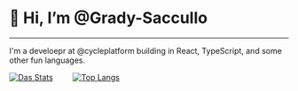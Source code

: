 # 👋 Hi, I’m @Grady-Saccullo

---

I'm a develoepr at @cycleplatform building in React, TypeScript, and some other fun languages.

[![Das Stats](https://github-readme-stats.vercel.app/api?username=Grady-Saccullo&show_icons=true&theme=dracula&hide_title=true)](https://github.com/Grady-Saccullo) &nbsp; &nbsp; &nbsp; &nbsp; [![Top Langs](https://github-readme-stats.vercel.app/api/top-langs/?username=Grady-Saccullo&theme=dracula)](https://github.com/Grady-Saccullo)
